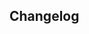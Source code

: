 ## Changelog

<!-- Add changelog entries for your plugin in the following format:

### <Plugin version>

* Some change
* Another change

### <Plugin version>

* Another example entry
-->
